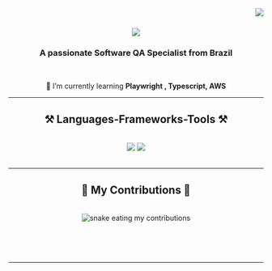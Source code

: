 <img align="right" src="https://visitor-badge.laobi.icu/badge?page_id=diegoaquino91.diegoaquino91" />

<h1 align="center">
    <img src="https://readme-typing-svg.herokuapp.com/?font=Righteous&size=35&center=true&vCenter=true&width=500&height=70&duration=4000&lines=Hi+There!+👋;+I'm+Diego+Aquino!;" />
</h1>

<h3 align="center">A passionate Software QA Specialist from Brazil</h3>

<br/>

<div align="center">
 
 🌱 I’m currently learning **Playwright , Typescript, AWS**

 </div>

 <hr/>
 
<h2 align="center">⚒️ Languages-Frameworks-Tools ⚒️</h2>
<br/>
<div align="center">
    <img src="https://skillicons.dev/icons?i=ruby,selenium,gherkin,cypress,github,gitlab,jenkins,vscode,figma,git,androidstudio" />
    <img src="https://skillicons.dev/icons?i=html,css,nodejs,python,javascript,typescript,flutter,dart,mongodb,java,nextjs,mysql" /><br>
</div>

<br/>
<hr/>

<div align="center">
  <h2>🐍 My Contributions 🐍</h2>
  <br>
  <img alt="snake eating my contributions" src="https://raw.githubusercontent.com/diegoaquino91/diegoaquino91/outputgithub-contribution-grid-snake.svg" />
  
  <br/><br/><br/>
</div>

<hr/>

<br/>
